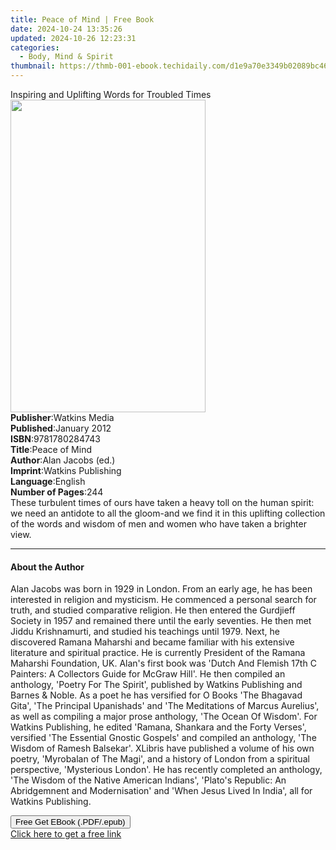 ```yaml
---
title: Peace of Mind | Free Book
date: 2024-10-24 13:35:26
updated: 2024-10-26 12:23:31
categories:
  - Body, Mind & Spirit
thumbnail: https://thmb-001-ebook.techidaily.com/d1e9a70e3349b02089bc46979b988b90f95f79f67edeacec5e714193e577d86d.jpg
---
```

<main id="book-container">
  <div class="flex flex-col">
    <div class="book-brief flex-1 py-6 px-4 sm:p-6 md:py-10 md:px-8">
      <!-- brief-->
      <div class="book-brief-main">
        Inspiring and Uplifting Words for Troubled Times
      </div>
    </div>
    <div
      class="book-meta-info flex-1 grid gap-4 col-start-1 col-end-3 row-start-1 sm:mb-6 sm:grid-cols-4 lg:gap-6 lg:col-start-2 lg:row-end-6 lg:row-span-6 lg:mb-0"
    >
      <div
        class="book-meta-info-left place-content-center mt-4 p-4 text-sm leading-6 col-start-2 col-span-2 dark:text-slate-400"
      >
        <img
          class="w-full h-500 object-cover rounded-lg sm:h-255 sm:col-span-2 lg:col-span-full"
          src="https://img-001-ebook.techidaily.com/526a4f0444a1dd27aa488981a9f5a8b1b16a00fe2ef9b0798e23cb29cede00f6.jpg"
          alt=""
          width="312"
          height="500"
        />
      </div>
      <div
        class="book-meta-info-right mt-2 col-start-1 row-start-2 col-span-3 self-center"
      >
        <!-- meta data  -->
        <div class="flex flex-col px-4 md:px-8">
          <div class="flex-1">
            <strong>Publisher</strong>:<span class="px-2">Watkins Media</span>
          </div>
          <div class="flex-1">
            <strong>Published</strong>:<span class="px-2">January 2012</span>
          </div>
          <div class="flex-1">
            <strong>ISBN</strong>:<span class="px-2">9781780284743</span>
          </div>
          <div class="flex-1">
            <strong>Title</strong>:<span class="px-2">Peace of Mind</span>
          </div>
          <div class="flex-1">
            <strong>Author</strong>:<span class="px-2">Alan Jacobs (ed.)</span>
          </div>
          <div class="flex-1">
            <strong>Imprint</strong>:<span class="px-2"
              >Watkins Publishing</span
            >
          </div>
          <div class="flex-1">
            <strong>Language</strong>:<span class="px-2">English</span>
          </div>
          <div class="flex-1">
            <strong>Number of Pages</strong>:<span class="px-2">244</span>
          </div>
        </div>
      </div>
    </div>
    <div class="book-description flex-1 py-6 px-4 sm:p-6 md:py-10 md:px-8">
      <div class="book-description-main">
        <div accordion-content="" id="description">
          These turbulent times of ours have taken a heavy toll on the human
          spirit: we need an antidote to all the gloom-and we find it in this
          uplifting collection of the words and wisdom of men and women who have
          taken a brighter view.
        </div>
      </div>
    </div>
    <div class="book-excerpts flex-1 py-6 px-4 sm:p-6 md:py-10 md:px-8">
      <!-- excerpts-->
      <div class="book-excerpts-main">
        <hr />
        <h4 class="placeholder placeholder-heading">
          <span>About the Author</span>
        </h4>
        <p>
          Alan Jacobs was born in 1929 in London. From an early age, he has been
          interested in religion and mysticism. He commenced a personal search
          for truth, and studied comparative religion. He then entered the
          Gurdjieff Society in 1957 and remained there until the early
          seventies. He then met Jiddu Krishnamurti, and studied his teachings
          until 1979. Next, he discovered Ramana Maharshi and became familiar
          with his extensive literature and spiritual practice. He is currently
          President of the Ramana Maharshi Foundation, UK. Alan's first book was
          'Dutch And Flemish 17th C Painters: A Collectors Guide for McGraw
          Hill'. He then compiled an anthology, 'Poetry For The Spirit',
          published by Watkins Publishing and Barnes &amp; Noble. As a poet he
          has versified for O Books 'The Bhagavad Gita', 'The Principal
          Upanishads' and 'The Meditations of Marcus Aurelius', as well as
          compiling a major prose anthology, 'The Ocean Of Wisdom'. For Watkins
          Publishing, he edited 'Ramana, Shankara and the Forty Verses',
          versified 'The Essential Gnostic Gospels' and compiled an anthology,
          'The Wisdom of Ramesh Balsekar'. XLibris have published a volume of
          his own poetry, 'Myrobalan of The Magi', and a history of London from
          a spiritual perspective, 'Mysterious London'. He has recently
          completed an anthology, 'The Wisdom of the Native American Indians',
          'Plato's Republic: An Abridgemnent and Modernisation' and 'When Jesus
          Lived In India', all for Watkins Publishing.
        </p>
      </div>
    </div>
    <div
      class="book-about-author flex-1 py-6 px-4 sm:p-6 md:py-10 md:px-8"
    ></div>
    <div class="book-free-get flex-1 py-6 px-4 sm:p-6 md:py-10 md:px-8">
      <button
        id="btn-free-get"
        class="bg-blue-500 hover:bg-blue-700 text-white font-bold py-2 px-4 rounded"
      >
        Free Get EBook (.PDF/.epub)
      </button>
      <div id="countdown-display" class="px-2 text-lg mt-2"></div>
      <a
        id="free-link"
        class="hidden bg-blue-500 hover:bg-blue-700 text-white font-bold py-2 px-4 rounded"
        href="https://www.ebooks.com/en-us/book/1424581/peace-of-mind/alan-jacobs/"
        target="_blank"
        >Click here to get a free link</a
      >
    </div>
    <script>
      let countdownTime = 0;
      let countdownInterval = null;
      document
        .getElementById('btn-free-get')
        .addEventListener('click', startCountdown);
      function startCountdown() {
        countdownTime = new Date().getTime() + 60000 * 3;
        countdownInterval = setInterval(updateCountdown, 1000);
        document.getElementById('btn-free-get').disabled = true;
        document
          .getElementById('btn-free-get')
          .classList.add('bg-gray-500', 'cursor-not-allowed');
      }
      function updateCountdown() {
        let currentTime = new Date().getTime();
        let timeLeft = countdownTime - currentTime;
        let secondsLeft = Math.floor(timeLeft / 1000);
        document.getElementById('countdown-display').innerHTML =
          `Remaining time: ${secondsLeft} seconds.`;
        if (secondsLeft <= 0) {
          clearInterval(countdownInterval);
          document.getElementById('btn-free-get').classList.add('hidden');
          document.getElementById('free-link').classList.remove('hidden');
          document.getElementById('countdown-display').innerHTML = '';
        }
      }
    </script>
  </div>
</main>
